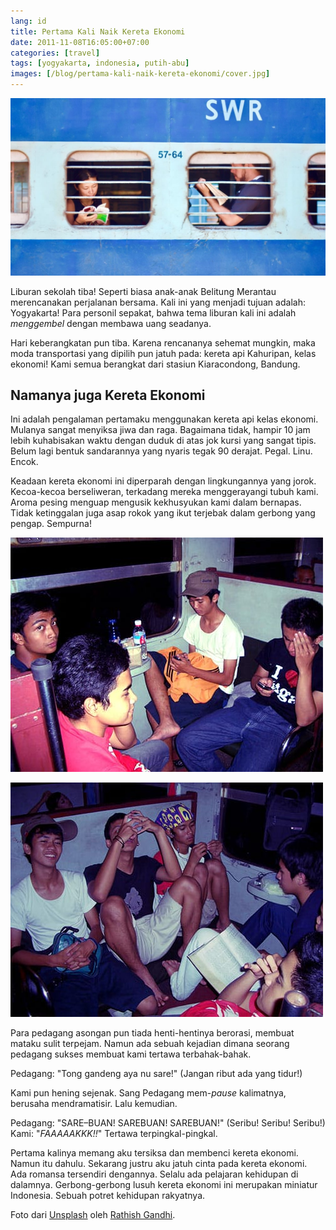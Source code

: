 ```yaml
---
lang: id
title: Pertama Kali Naik Kereta Ekonomi
date: 2011-11-08T16:05:00+07:00
categories: [travel]
tags: [yogyakarta, indonesia, putih-abu]
images: [/blog/pertama-kali-naik-kereta-ekonomi/cover.jpg]
---
```

![Pertama Kali Naik Kereta Ekonomi](cover.jpg)

Liburan sekolah tiba! Seperti biasa anak-anak Belitung Merantau merencanakan perjalanan bersama. Kali ini yang menjadi tujuan adalah: Yogyakarta! Para personil sepakat, bahwa tema liburan kali ini adalah *menggembel* dengan membawa uang seadanya.

Hari keberangkatan pun tiba. Karena rencananya sehemat mungkin, maka moda transportasi yang dipilih pun jatuh pada: kereta api Kahuripan, kelas ekonomi! Kami semua berangkat dari stasiun Kiaracondong, Bandung.

## Namanya juga Kereta Ekonomi

Ini adalah pengalaman pertamaku menggunakan kereta api kelas ekonomi. Mulanya sangat menyiksa jiwa dan raga. Bagaimana tidak, hampir 10 jam lebih kuhabisakan waktu dengan duduk di atas jok kursi yang sangat tipis. Belum lagi bentuk sandarannya yang nyaris tegak 90 derajat. Pegal. Linu. Encok.

Keadaan kereta ekonomi ini diperparah dengan lingkungannya yang jorok. Kecoa-kecoa berseliweran, terkadang mereka menggerayangi tubuh kami. Aroma pesing menguap mengusik kekhusyukan kami dalam bernapas. Tidak ketinggalan juga asap rokok yang ikut terjebak dalam gerbong yang pengap. Sempurna!

![Kursi kereta ekonomi yang tipis dan terlampau tegak.](01-di-atas-kahuripan.jpg)

![Menghabiskan malam di kereta.](02-melewatkan-malam.jpg)

Para pedagang asongan pun tiada henti-hentinya berorasi, membuat mataku sulit terpejam. Namun ada sebuah kejadian dimana seorang pedagang sukses membuat kami tertawa terbahak-bahak.

Pedagang: "Tong gandeng aya nu sare!" (Jangan ribut ada yang tidur!)

Kami pun hening sejenak. Sang Pedagang mem-*pause* kalimatnya, berusaha mendramatisir. Lalu kemudian.

Pedagang: "SARE–BUAN! SAREBUAN! SAREBUAN!" (Seribu! Seribu! Seribu!)\
Kami: "*FAAAAAKKK!!*" Tertawa terpingkal-pingkal.

Pertama kalinya memang aku tersiksa dan membenci kereta ekonomi. Namun itu dahulu. Sekarang justru aku jatuh cinta pada kereta ekonomi. Ada romansa tersendiri dengannya. Selalu ada pelajaran kehidupan di dalamnya. Gerbong-gerbong lusuh kereta ekonomi ini merupakan miniatur Indonesia. Sebuah potret kehidupan rakyatnya.

Foto dari [Unsplash](https://unsplash.com/photos/3Mb47nu2dws) oleh [Rathish Gandhi](https://unsplash.com/@ratz03).
